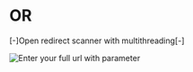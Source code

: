 # OR
[-]Open redirect scanner with multithreading[-]

![Enter your full url with parameter](https://i.imgur.com/s5IBq22.jpg)
